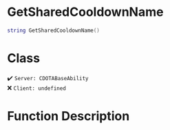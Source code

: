 # GetSharedCooldownName
```lua
string GetSharedCooldownName()
```
# Class
✔️ `Server: CDOTABaseAbility`  
❌ `Client: undefined`  

# Function Description

